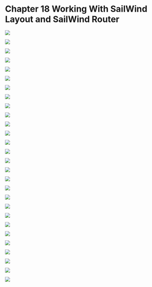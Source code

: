 # Chapter 18 Working With SailWind Layout and SailWind Router

![](/pdf2img/logic/guide/c18/c18_page-0001.jpg)

![](/pdf2img/logic/guide/c18/c18_page-0002.jpg)

![](/pdf2img/logic/guide/c18/c18_page-0003.jpg)

![](/pdf2img/logic/guide/c18/c18_page-0004.jpg)

![](/pdf2img/logic/guide/c18/c18_page-0005.jpg)

![](/pdf2img/logic/guide/c18/c18_page-0006.jpg)

![](/pdf2img/logic/guide/c18/c18_page-0007.jpg)

![](/pdf2img/logic/guide/c18/c18_page-0008.jpg)

![](/pdf2img/logic/guide/c18/c18_page-0009.jpg)

![](/pdf2img/logic/guide/c18/c18_page-0010.jpg)

![](/pdf2img/logic/guide/c18/c18_page-0011.jpg)

![](/pdf2img/logic/guide/c18/c18_page-0012.jpg)

![](/pdf2img/logic/guide/c18/c18_page-0013.jpg)

![](/pdf2img/logic/guide/c18/c18_page-0014.jpg)

![](/pdf2img/logic/guide/c18/c18_page-0015.jpg)

![](/pdf2img/logic/guide/c18/c18_page-0016.jpg)

![](/pdf2img/logic/guide/c18/c18_page-0017.jpg)

![](/pdf2img/logic/guide/c18/c18_page-0018.jpg)

![](/pdf2img/logic/guide/c18/c18_page-0019.jpg)

![](/pdf2img/logic/guide/c18/c18_page-0020.jpg)

![](/pdf2img/logic/guide/c18/c18_page-0021.jpg)

![](/pdf2img/logic/guide/c18/c18_page-0022.jpg)

![](/pdf2img/logic/guide/c18/c18_page-0023.jpg)

![](/pdf2img/logic/guide/c18/c18_page-0024.jpg)

![](/pdf2img/logic/guide/c18/c18_page-0025.jpg)

![](/pdf2img/logic/guide/c18/c18_page-0026.jpg)

![](/pdf2img/logic/guide/c18/c18_page-0027.jpg)

![](/pdf2img/logic/guide/c18/c18_page-0028.jpg)

